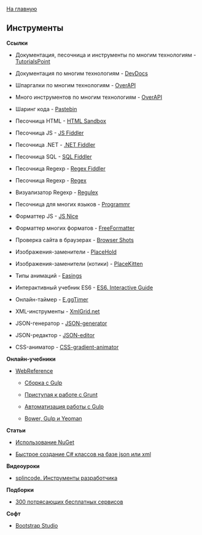 [На главную](README.md)


## Инструменты


**Ссылки**

- Документация, песочница и инструменты по многим технологиям - [TutorialsPoint](http://www.tutorialspoint.com/index.htm)

- Документация по многим технологиям - [DevDocs](http://devdocs.io/)

- Шпаргалки по многим технологиям - [OverAPI](http://overapi.com/)

- Много инструментов по многим технологиям - [OverAPI](http://overapi.com/developer-tools)

- Шаринг кода - [Pastebin](http://pastebin.com/)

- Песочница HTML - [HTML Sandbox](http://codepen.io/)

- Песочница JS - [JS Fiddler](http://jsfiddle.net/)

- Песочница .NET - [.NET Fiddler](https://dotnetfiddle.net/)

- Песочница SQL - [SQL Fiddler](http://sqlfiddle.com/)

- Песочница Regexp - [Regex Fiddler](http://refiddle.com/)

- Песочница Regexp - [Regex](https://regex101.com/)

- Визуализатор Regexp - [Regulex](https://jex.im/regulex/#!embed=false&flags=&re=^%28a|b%29*%3F%24)

- Песочница для многих языков - [Programmr](http://www.programmr.com/)

- Форматтер JS - [JS Nice](http://jsnice.org/)

- Форматтер многих форматов - [FreeFormatter](http://www.freeformatter.com/)

- Проверка сайта в браузерах - [Browser Shots](http://browsershots.org/)

- Изображения-заменители - [PlaceHold](http://placehold.it/)

- Изображения-заменители (котики) - [PlaceKitten](http://placekitten.com/)

- Типы анимаций - [Easings](http://easings.net/uk)

- Интерактивный учебник ES6 - [ES6. Interactive Guide](http://projects.formidablelabs.com/es6-interactive-guide/#/)

- Онлайн-таймер - [E.ggTimer](http://e.ggtimer.com/)

- XML-инструменты - [XmlGrid.net](http://view.xmlgrid.net/)

- JSON-генератор - [JSON-generator](http://www.json-generator.com/)

- JSON-редактор - [JSON-editor](http://www.jsoneditoronline.org/)

- CSS-аниматор - [CSS-gradient-animator](https://www.gradient-animator.com/)


**Онлайн-учебники**

- [WebReference](https://webref.ru/)

  * [Сборка с Gulp](https://webref.ru/dev/building-with-gulp)

  * [Приступая к работе с Grunt](https://webref.ru/dev/grunt-getting-started)

  * [Автоматизация работы с Gulp](https://webref.ru/dev/automate-with-gulp)

  * [Bower, Gulp и Yeoman](https://webref.ru/dev/bower-gulp-yeoman)


**Статьи**

- [Использование NuGet](http://andrey.moveax.ru/page/using-nuget)

- [Быстрое создание C# классов на базе json или xml](http://andrey.moveax.ru/post/tools-visualstudio-paste-as-json-or-xml)


**Видеоуроки**

- [splincode. Инструменты разработчика](https://www.youtube.com/playlist?list=PLQwXjjTVqyUGIg7hvbQmwo8GC-ei4okPx)


**Подборки**

- [300 потрясающих бесплатных сервисов](http://habrahabr.ru/post/250621/)


**Софт**

- [Bootstrap Studio](https://bootstrapstudio.io/)

